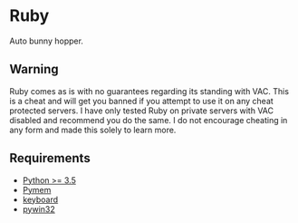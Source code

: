 # Ruby
Auto bunny hopper.

## Warning
Ruby comes as is with no guarantees regarding its standing with VAC. This is a cheat and will get you banned if you attempt to use it on any cheat protected servers. I have only tested Ruby on private servers with VAC disabled and recommend you do the same. I do not encourage cheating in any form and made this solely to learn more.

## Requirements
* [Python >= 3.5](https://www.python.org/)
* [Pymem](https://github.com/srounet/Pymem)
* [keyboard](https://github.com/boppreh/keyboard)
* [pywin32](https://sourceforge.net/projects/pywin32/files/?source=navbar)
